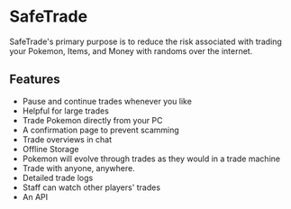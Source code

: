 # SafeTrade

SafeTrade's primary purpose is to reduce the risk associated with trading your Pokemon, Items, and Money with randoms over the internet.

## Features

* Pause and continue trades whenever you like
* Helpful for large trades
* Trade Pokemon directly from your PC
* A confirmation page to prevent scamming
* Trade overviews in chat
* Offline Storage
* Pokemon will evolve through trades as they would in a trade machine
* Trade with anyone, anywhere.
* Detailed trade logs
* Staff can watch other players' trades
* An API
